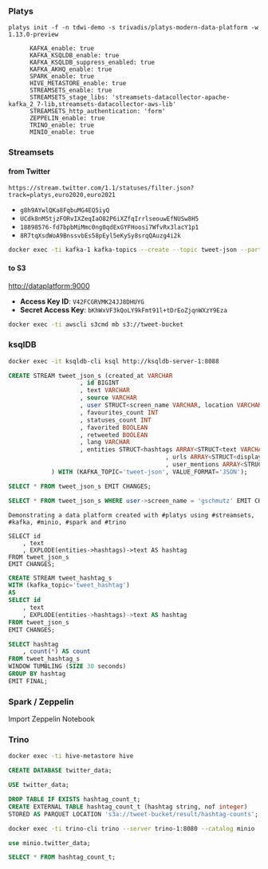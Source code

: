 ### Platys

```
platys init -f -n tdwi-demo -s trivadis/platys-modern-data-platform -w 1.13.0-preview
```

```
      KAFKA_enable: true
      KAFKA_KSQLDB_enable: true
      KAFKA_KSQLDB_suppress_enabled: true
      KAFKA_AKHQ_enable: true
      SPARK_enable: true
      HIVE_METASTORE_enable: true
      STREAMSETS_enable: true
      STREAMSETS_stage_libs: 'streamsets-datacollector-apache-kafka_2_7-lib,streamsets-datacollector-aws-lib'
      STREAMSETS_http_authentication: 'form'      
      ZEPPELIN_enable: true
      TRINO_enable: true
      MINIO_enable: true
```
                        
### Streamsets

#### from Twitter

```
https://stream.twitter.com/1.1/statuses/filter.json?track=platys,euro2020,euro2021
```

* `g8h9AYwlQKa8FqbuMG4EQ5iyQ`
* `UCdk8nM5tjzFORvIXZeqIaO82P6iXZfqIrrlseouwEfNUSw8H5`
* `18898576-fd7bpbMiMmc0ng0qdExGYFHoosi7WfvRx3lacY1p1`
* `8R7tqXsdWoA9BnssvbEs58pEyl5eKySy8srqQAuzg4i2k`

```bash
docker exec -ti kafka-1 kafka-topics --create --topic tweet-json --partitions 8 --replication-factor 3 --zookeeper zookeeper-1:2181
```

#### to S3

<http://dataplatform:9000>

  * **Access Key ID**: `V42FCGRVMK24JJ8DHUYG`
  * **Secret Access Key**: `bKhWxVF3kQoLY9kFmt91l+tDrEoZjqnWXzY9Eza`

```bash
docker exec -ti awscli s3cmd mb s3://tweet-bucket
```  

### ksqlDB

``` bash
docker exec -it ksqldb-cli ksql http://ksqldb-server-1:8088
```

```sql
CREATE STREAM tweet_json_s (created_at VARCHAR
                    , id BIGINT
                    , text VARCHAR
                    , source VARCHAR
                    , user STRUCT<screen_name VARCHAR, location VARCHAR>
                    , favourites_count INT
                    , statuses_count INT
                    , favorited BOOLEAN
                    , retweeted BOOLEAN
                    , lang VARCHAR
                    , entities STRUCT<hashtags ARRAY<STRUCT<text VARCHAR>>
                                            , urls ARRAY<STRUCT<display_url VARCHAR, expanded_url VARCHAR>>
                                            , user_mentions ARRAY<STRUCT<screen_name VARCHAR>>>  
            ) WITH (KAFKA_TOPIC='tweet-json', VALUE_FORMAT='JSON');
```

```sql
SELECT * FROM tweet_json_s EMIT CHANGES;
```

```sql
SELECT * FROM tweet_json_s WHERE user->screen_name = 'gschmutz' EMIT CHANGES;
```

```
Demonstrating a data platform created with #platys using #streamsets, #kafka, #minio, #spark and #trino
```

```
SELECT id
	, text
	, EXPLODE(entities->hashtags)->text AS hashtag
FROM tweet_json_s 
EMIT CHANGES; 
```

```sql
CREATE STREAM tweet_hashtag_s
WITH (kafka_topic='tweet_hashtag')
AS
SELECT id
	, text
	, EXPLODE(entities->hashtags)->text AS hashtag
FROM tweet_json_s 
EMIT CHANGES; 
```

```sql
SELECT hashtag
	, count(*) AS count
FROM tweet_hashtag_s 
WINDOW TUMBLING (SIZE 30 seconds) 
GROUP BY hashtag
EMIT FINAL;
```


### Spark / Zeppelin

Import Zeppelin Notebook

### Trino

```bash
docker exec -ti hive-metastore hive
```

```sql
CREATE DATABASE twitter_data;
```

```sql
USE twitter_data;
```

```sql
DROP TABLE IF EXISTS hashtag_count_t;
CREATE EXTERNAL TABLE hashtag_count_t (hashtag string, nof integer)
STORED AS PARQUET LOCATION 's3a://tweet-bucket/result/hashtag-counts';  
```

```bash
docker exec -ti trino-cli trino --server trino-1:8080 --catalog minio
```

```sql
use minio.twitter_data;
```

```sql
SELECT * FROM hashtag_count_t;
```